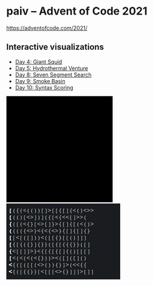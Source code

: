 paiv – Advent of Code 2021
==
https://adventofcode.com/2021/

Interactive visualizations
--

* [Day 4: Giant Squid](https://paiv.github.io/aoc2021/day/4/)
* [Day 5: Hydrothermal Venture](https://paiv.github.io/aoc2021/day/5/)
* [Day 8: Seven Segment Search](https://paiv.github.io/aoc2021/day/8/)
* [Day 9: Smoke Basin](https://paiv.github.io/aoc2021/day/9/)
* [Day 10: Syntax Scoring](https://paiv.github.io/aoc2021/day/10/)

![Day 9: Smoke Basin](docs/day/9/smog.gif)
![Day 10: Syntax Scoring](docs/day/10/syntax.gif)